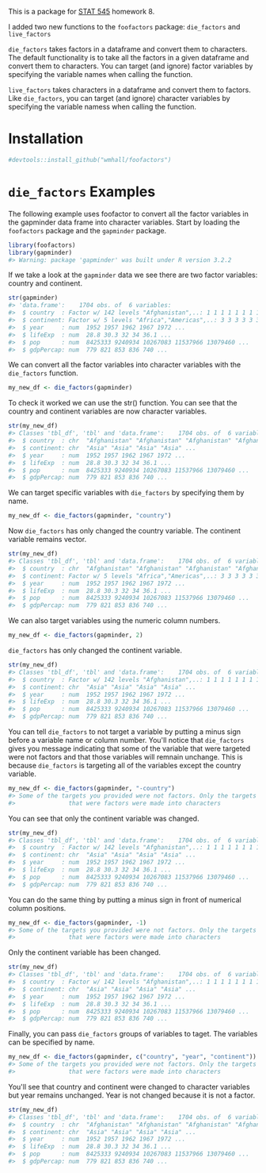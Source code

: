 <!-- README.md is generated from README.Rmd. Please edit that file -->
This is a package for [STAT 545](http://stat545-ubc.github.io) homework 8.

I added two new functions to the `foofactors` package: `die_factors` and `live_factors`

`die_factors` takes factors in a dataframe and convert them to characters. The default functionality is to take all the factors in a given dataframe and convert them to characters. You can target (and ignore) factor variables by specifying the variable names when calling the function.

`live_factors` takes characters in a dataframe and convert them to factors. Like `die_factors`, you can target (and ignore) character variables by specifying the variable namess when calling the function.

Installation
============

``` r
#devtools::install_github("wmhall/foofactors")
```

`die_factors` Examples
======================

The following example uses foofactor to convert all the factor variables in the gapminder data frame into character variables. Start by loading the `foofactors` package and the `gapminder` package.

``` r
library(foofactors)
library(gapminder)
#> Warning: package 'gapminder' was built under R version 3.2.2
```

If we take a look at the `gapminder` data we see there are two factor variables: country and continent.

``` r
str(gapminder)
#> 'data.frame':    1704 obs. of  6 variables:
#>  $ country  : Factor w/ 142 levels "Afghanistan",..: 1 1 1 1 1 1 1 1 1 1 ...
#>  $ continent: Factor w/ 5 levels "Africa","Americas",..: 3 3 3 3 3 3 3 3 3 3 ...
#>  $ year     : num  1952 1957 1962 1967 1972 ...
#>  $ lifeExp  : num  28.8 30.3 32 34 36.1 ...
#>  $ pop      : num  8425333 9240934 10267083 11537966 13079460 ...
#>  $ gdpPercap: num  779 821 853 836 740 ...
```

We can convert all the factor variables into character variables with the `die_factors` function.

``` r
my_new_df <- die_factors(gapminder)
```

To check it worked we can use the str() function. You can see that the country and continent variables are now character variables.

``` r
str(my_new_df)
#> Classes 'tbl_df', 'tbl' and 'data.frame':    1704 obs. of  6 variables:
#>  $ country  : chr  "Afghanistan" "Afghanistan" "Afghanistan" "Afghanistan" ...
#>  $ continent: chr  "Asia" "Asia" "Asia" "Asia" ...
#>  $ year     : num  1952 1957 1962 1967 1972 ...
#>  $ lifeExp  : num  28.8 30.3 32 34 36.1 ...
#>  $ pop      : num  8425333 9240934 10267083 11537966 13079460 ...
#>  $ gdpPercap: num  779 821 853 836 740 ...
```

We can target specific variables with `die_factors` by specifying them by name.

``` r
my_new_df <- die_factors(gapminder, "country")
```

Now `die_factors` has only changed the country variable. The continent variable remains vector.

``` r
str(my_new_df)
#> Classes 'tbl_df', 'tbl' and 'data.frame':    1704 obs. of  6 variables:
#>  $ country  : chr  "Afghanistan" "Afghanistan" "Afghanistan" "Afghanistan" ...
#>  $ continent: Factor w/ 5 levels "Africa","Americas",..: 3 3 3 3 3 3 3 3 3 3 ...
#>  $ year     : num  1952 1957 1962 1967 1972 ...
#>  $ lifeExp  : num  28.8 30.3 32 34 36.1 ...
#>  $ pop      : num  8425333 9240934 10267083 11537966 13079460 ...
#>  $ gdpPercap: num  779 821 853 836 740 ...
```

We can also target variables using the numeric column numbers.

``` r
my_new_df <- die_factors(gapminder, 2)
```

`die_factors` has only changed the continent variable.

``` r
str(my_new_df)
#> Classes 'tbl_df', 'tbl' and 'data.frame':    1704 obs. of  6 variables:
#>  $ country  : Factor w/ 142 levels "Afghanistan",..: 1 1 1 1 1 1 1 1 1 1 ...
#>  $ continent: chr  "Asia" "Asia" "Asia" "Asia" ...
#>  $ year     : num  1952 1957 1962 1967 1972 ...
#>  $ lifeExp  : num  28.8 30.3 32 34 36.1 ...
#>  $ pop      : num  8425333 9240934 10267083 11537966 13079460 ...
#>  $ gdpPercap: num  779 821 853 836 740 ...
```

You can tell `die_factors` to not target a variable by putting a minus sign before a variable name or column number. You'll notice that `die_factors` gives you message indicating that some of the variable that were targeted were not factors and that those variables will remnain unchange. This is because `die_factors` is targeting all of the variables except the country variable.

``` r
my_new_df <- die_factors(gapminder, "-country")
#> Some of the targets you provided were not factors. Only the targets
#>               that were factors were made into characters
```

You can see that only the continent variable was changed.

``` r
str(my_new_df)
#> Classes 'tbl_df', 'tbl' and 'data.frame':    1704 obs. of  6 variables:
#>  $ country  : Factor w/ 142 levels "Afghanistan",..: 1 1 1 1 1 1 1 1 1 1 ...
#>  $ continent: chr  "Asia" "Asia" "Asia" "Asia" ...
#>  $ year     : num  1952 1957 1962 1967 1972 ...
#>  $ lifeExp  : num  28.8 30.3 32 34 36.1 ...
#>  $ pop      : num  8425333 9240934 10267083 11537966 13079460 ...
#>  $ gdpPercap: num  779 821 853 836 740 ...
```

You can do the same thing by putting a minus sign in front of numerical column positions.

``` r
my_new_df <- die_factors(gapminder, -1)
#> Some of the targets you provided were not factors. Only the targets
#>               that were factors were made into characters
```

Only the continent variable has been changed.

``` r
str(my_new_df)
#> Classes 'tbl_df', 'tbl' and 'data.frame':    1704 obs. of  6 variables:
#>  $ country  : Factor w/ 142 levels "Afghanistan",..: 1 1 1 1 1 1 1 1 1 1 ...
#>  $ continent: chr  "Asia" "Asia" "Asia" "Asia" ...
#>  $ year     : num  1952 1957 1962 1967 1972 ...
#>  $ lifeExp  : num  28.8 30.3 32 34 36.1 ...
#>  $ pop      : num  8425333 9240934 10267083 11537966 13079460 ...
#>  $ gdpPercap: num  779 821 853 836 740 ...
```

Finally, you can pass `die_factors` groups of variables to taget. The variables can be specified by name.

``` r
my_new_df <- die_factors(gapminder, c("country", "year", "continent"))
#> Some of the targets you provided were not factors. Only the targets
#>               that were factors were made into characters
```

You'll see that country and continent were changed to character variables but year remains unchanged. Year is not changed because it is not a factor.

``` r
str(my_new_df)
#> Classes 'tbl_df', 'tbl' and 'data.frame':    1704 obs. of  6 variables:
#>  $ country  : chr  "Afghanistan" "Afghanistan" "Afghanistan" "Afghanistan" ...
#>  $ continent: chr  "Asia" "Asia" "Asia" "Asia" ...
#>  $ year     : num  1952 1957 1962 1967 1972 ...
#>  $ lifeExp  : num  28.8 30.3 32 34 36.1 ...
#>  $ pop      : num  8425333 9240934 10267083 11537966 13079460 ...
#>  $ gdpPercap: num  779 821 853 836 740 ...
```
